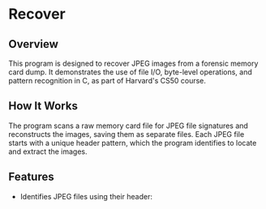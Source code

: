 # Recover

## Overview
This program is designed to recover JPEG images from a forensic memory card dump. It demonstrates the use of file I/O, byte-level operations, and pattern recognition in C, as part of Harvard's CS50 course.

## How It Works
The program scans a raw memory card file for JPEG file signatures and reconstructs the images, saving them as separate files. Each JPEG file starts with a unique header pattern, which the program identifies to locate and extract the images.

## Features
- Identifies JPEG files using their header:

